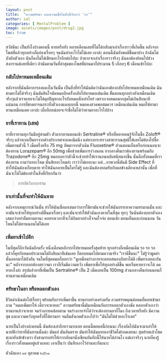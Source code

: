 ```yaml
---
layout: post
title:  "ความศรัทธา และความเชื่อในสิ่งที่เรียกว่า 'ยา'"
author: sal
categories: [ MentalProblem ]
image: assets/images/post/drug2.jpg
toc: true
---
```


สวัสดีนะ เป็นยังไงบ้างตอนนี้ หายหรือยัง หลายเดือนเลยที่ไม่ได้กลับมาเล่าเรื่องราวที่เกิดขึ้น หลังจากโพสที่แล้วทุกอย่างก็แย่ลงเรื่อยๆ จนฉันทำอะไรไม่ได้เลย เอาล่ะ ตอนนี้ฉันยังพอดีขึ้นมาบ้าง ถ้าฉันไม่บังคับตัวเอง ฉันก็คงไม่ได้เขียนอะไรอีกต่อไปละ ถ้าหากจะเล่าเรื่องราวจริงๆ ฉันคงต้องย้อนไปช่วงสงกรานต์เลยที่เดียว ถ้านัดตามวันที่ล่าสุดของโพสที่ผ่านมาก็ประมาณ 5 เกือบๆ 6 เดือนเข้าไปละ

### กลับไปหาหมอเหมือนเดิม

หลังจากที่ฉันมีอาการลงแดงในวันนั้น เป็นสิ่งที่ทำให้ฉันคิดว่าฉันเองต้องกลับไปหาหมอเหมือนเดิม ฉันขาดยาไม่ได้จริงๆ ฉันตัดสินใจนัดหมออีกครั้งกลับไปหาหมอเช่นเดิม ขั้นตอนทุกอย่างยังเหมือนเดิม จริงๆแล้วเราแทบจะไม่ได้คุยปัญหาอะไรกับหมอสักเท่าไหร่ เพราะเจอหมอมากสุดไม่เกินสิบนาที แน่นอน การที่ขาดยาจนกระทั่งตัวเองแดงแบบนี้ หมอคงสวดพอสมควร เหมือนเช่นเดิม หมอให้ยามาทานเหมือนเคย เอาล่ะ เผื่ออีกหน่อยจะจำชื่อไม่ได้ว่าทานยาอะไรไปบ้าง

### ยาที่เราทาน (เสพ)
ยาที่เราทานทุกวันมีอยู่สามตัว ตัวแรกทานตอนเช้า Sertraline® หรือที่หลายคนรู้จักในชื่อ Zoloft® จริงๆ แล้วหากเป็นยาจากต่่างประเทศจะแพงนิดนึง แต่ทางกระทรวงสาธาราณสุขมีให้เลยไม่ต้องไปซื้อเพิ่มทานตัวนี้ 1 เม็ดครึ่งหรือ 75 mg อัพมาจากตัวเดิม Fluoxetine® ส่วนตอนเย็นหรือก่อนนอนจะต้องทาน Lorazepam® อีก 50mg เพื่อช่วยเพิ่มการง่วงนอน ยากลางคืนเราต้องทานพร้อมกับ Trazodone® อีก 25mg หมอบอกว่าตัวนี้จะช่วยทำให้เรานอนหลับสนิทมากขึ้น นั่นคือทั้งหมดที่เราต้องทาน ถามว่าเยอะไหม นั่นสิเยอะไหมอ่ะ เราว่าไม่เยอะนะ แต่...ยาพวกนี้มันมี Side Effect ที่ทำให้ฉันต้องเกือบตาย ทำให้ฉันกลายเป็นใครไม่รู้ และฉันต้องยอมรับกับผลข้างเคียงเหล่านั้น เพื่อที่ฉันจะได้ไม่ต้องทำในสิ่งที่เรียกกันว่า

>การอัตวิบากกรรม

### ยาเท่านั้นที่จะทำให้ฉันหาย

หลังจากเหตุการณ์วันนั้น ทำให้ฉันเชื่อมาเสมอว่าการใช้ยามันจะช่วยให้ฉันบรรเทาความทรมานนั้น และยามันจะช่วยให้ทุกอย่างดีขึ้นมาเรื่อยๆ และมันจะทำให้ตัวฉันเองหายในที่สุด ทุกๆ วันฉันต้องบอกตัวเองเสมอว่าอย่าลืมทานยานะ คอยรอเวลาที่จะได้กินยาอย่างใจจดใจจ่อ ตอนเช้า ตอนเย็นและก่อนนอน วันไหนไม่ได้ทานนอนไม่ได้เลย

### เพิ่มยาเข้าไปอีก
ในที่สุดก็อีกวันนัดอีกครั้ง หนึ่งเดือนหลังจากไปหาหมอครั้งสุดท้าย ทุกอย่างก็เหมือนเดิม รอ รอ รอ แล้วก็คุยกับหมอประมาณไม่ถึงสิบนาทีเช่นเคย ก็ตอบหมอไปตามความจริง "เราดีขึ้นนะ" ไม่รู้ว่าพูดคำนั้นออกมาได้ยังกัน จนในที่สุดหมอก็บอกว่า "ดูเหมือนร่างกายจะตอบสนองกับยาได้ดี เพิ่มยาเลยละกันนะ" หลังจากออกห้องตรวจมา เราก็เริ่มมีความหวัง เพิ่มยาเพื่อให้ทุกอย่างดีขึ้น พอเริ่มหายเราจะได้ ลดยาลงไงล่ะ สรุปแล้วยาที่เพิ่มเป็น Sertraline® เป็น 2 เม็ดเลยเป็น 100mg ส่วนกลางคืนก่อนนอนก็ทานทานเหมือนเดิม

### ศรัทธาในยา หรือหลอกตัวเอง
ชีวิตดำเนินต่อไปเรื่อยๆ พร้อมกับการเพิ่มยาขึ้น ทานยาอย่างเคร่งครัด อวดสรรพคุณต่อคนที่คอยเข้ามาถาม "หมอเพิ่มยาให้ เดี๋ยวจะหายละ" ความศรัทธานี้มันเหมือนกับการหลอกตัวเองชัด หลอกตัวเองว่าทานยาแล้วจะหาย จนร่างกายคล้อยตาม จนร่างกายจำได้ว่าจะต้องทานยากี่โมง ถึงเวลาหรือยัง มีความสุข และความหวังทุกครั้งที่ได้ทานยา จนลืมสังเกตตัวเองไปว่า "มันไม่ได้ช่วยอะไรเลย"

นายเป็นไงบ้างล่ะตอนนี้ ฉันต้องเล่าอีกยาวมากเลย ตอนนี้พอแค่นี้ก่อนนะ เรื่องถัดไปฉันจะมาเล่าให้นายฟังว่ายาที่ฉันทานนั้นน่ะ มันแย่ มันอันตราย มันทำให้ฉันแทบเอาชีวิตไม่รอดเลยนะ สุดท้ายแล้วโชคชะตายังเข้าข้างเรา ยังสามารถทำให้เรากลับมานั่งเขียนบันทึกนี้ให้นายได้อ่านไง แต่เอาจริงๆ นายก็คงรู้เรื่องราวทั้งหมดอยู่แล้วแหละ เอาเป็นว่า บันทึกเอาไว้อ่านละกันเนาะ

ตัวฉันเอง
๑๙ ตุลาคม ๒๕๖๑
